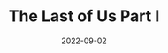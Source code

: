 ---
layout: album
date: 2022-09-02
title: The Last of Us Part I
developer: Naughty Dog
card-image: 84
card-offset: 0
banner-image: 14
banner-offset: 0
---